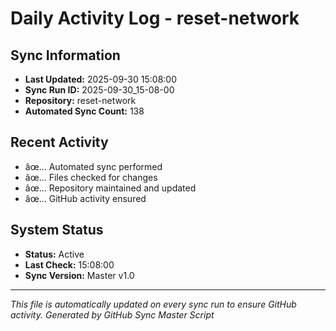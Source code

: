 ﻿# Daily Activity Log - reset-network

## Sync Information
- **Last Updated:** 2025-09-30 15:08:00
- **Sync Run ID:** 2025-09-30_15-08-00
- **Repository:** reset-network
- **Automated Sync Count:** 138

## Recent Activity
- âœ… Automated sync performed
- âœ… Files checked for changes
- âœ… Repository maintained and updated
- âœ… GitHub activity ensured

## System Status
- **Status:** Active
- **Last Check:** 15:08:00
- **Sync Version:** Master v1.0

---
*This file is automatically updated on every sync run to ensure GitHub activity.*
*Generated by GitHub Sync Master Script*
